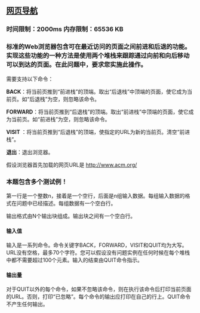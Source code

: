 ## [网页导航](https://zoj.pintia.cn/problem-sets/91827364500/problems/91827364560)

### 时间限制：2000ms 内存限制：65536 KB

### 标准的Web浏览器包含可在最近访问的页面之间前进和后退的功能。实现这些功能的一种方法是使用两个堆栈来跟踪通过向前和向后移动可以到达的页面。在此问题中，要求您实施此操作。
需要支持以下命令：

**BACK**：将当前页推到“前进栈”的顶端。取出“后退栈”中顶端的页面，使它成为当前页。如“后退栈”为空，则忽略该命令。

**FORWARD**：将当前页推到“后退栈”的顶端。取出“前进栈”中顶端的页面，使它成为当前页。如“前进栈”为空，则忽略该命令。

**VISIT <url>**：将当前页推到“后退栈”的顶端，使指定的URL为新的当前页。清空“前进栈”。

**退出**：退出浏览器。

假设浏览器首先加载的网页URL是 http://www.acm.org/  



### **本题包含多个测试例！**

第一行是一个整数n，接着是一个空行，后面是n组输入数据。每组输入数据的格式在问题中已经描述。每组数据有一个空白行。

输出格式由N个输出块组成。输出块之间有一个空白行。



#### **输入值**

输入是一系列命令。命令关键字BACK，FORWARD，VISIT和QUIT均为大写。URL没有空格，最多70个字符。您可以假设没有问题实例在任何时候在每个堆栈中都不需要超过100个元素。输入的结束由QUIT命令指示。  



#### **输出量**

对于QUIT以外的每个命令，如果不忽略该命令，则在执行该命令后打印当前页面的URL。否则，打印“已忽略”。每个命令的输出应打印在自己的行上。QUIT命令不产生任何输出。  

